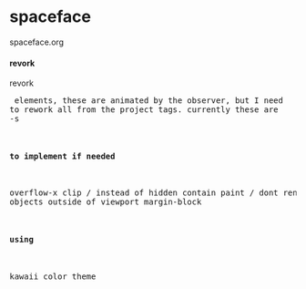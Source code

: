 # spaceface
spaceface.org





#### revork
revork <pre> elements, these are animated by the observer, but I need to rework all from the project tags. currently these are <article>-s


#### to implement if needed
overflow-x clip / instead of hidden
contain paint / dont render objects outside of viewport
margin-block


#### using
kawaii color theme

